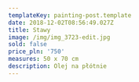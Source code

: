 ```yaml
---
templateKey: painting-post.template
date: 2018-12-02T08:56:49.027Z
title: Stawy
image: /img/img_3723-edit.jpg
sold: false
price_pln: '750'
measures: 50 x 70 cm
description: Olej na płótnie
---
```


